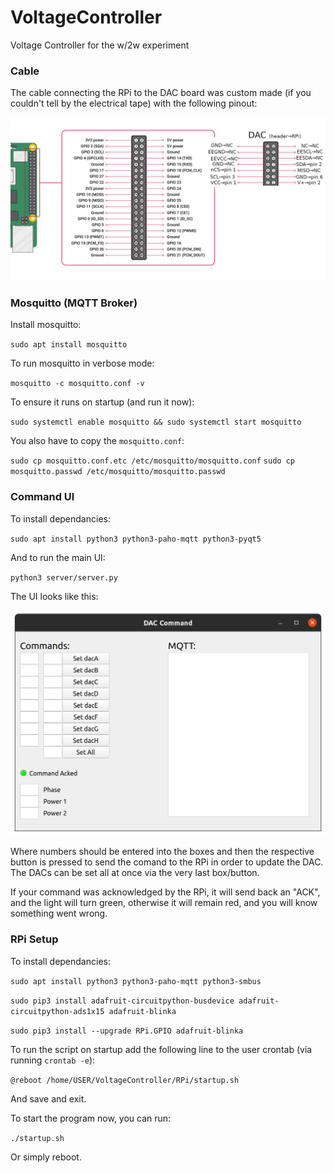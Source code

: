 # VoltageController
Voltage Controller for the w/2w experiment

### Cable

The cable connecting the RPi to the DAC board was custom made (if you couldn't tell by the electrical tape) with the following pinout:

![wireup](docs/wireup.png)

### Mosquitto (MQTT Broker)

Install mosquitto:

` sudo apt install mosquitto `

To run mosquitto in verbose mode:

` mosquitto -c mosquitto.conf -v `

To ensure it runs on startup (and run it now):

` sudo systemctl enable mosquitto && sudo systemctl start mosquitto `

You also have to copy the `mosquitto.conf`:

` sudo cp mosquitto.conf.etc /etc/mosquitto/mosquitto.conf ` 
` sudo cp mosquitto.passwd /etc/mosquitto/mosquitto.passwd `

### Command UI

To install dependancies:

`sudo apt install python3 python3-paho-mqtt python3-pyqt5`

And to run the main UI:

`python3 server/server.py`

The UI looks like this:

![command](docs/command_ui.png)

Where numbers should be entered into the boxes and then the respective button is pressed to send the comand to the RPi in order to update the DAC. The DACs can be set all at once via the very last box/button. 

If your command was acknowledged by the RPi, it will send back an "ACK", and the light will turn green, otherwise it will remain red, and you will know something went wrong.


### RPi Setup

To install dependancies:

`sudo apt install python3 python3-paho-mqtt python3-smbus`

`sudo pip3 install adafruit-circuitpython-busdevice adafruit-circuitpython-ads1x15 adafruit-blinka`

`sudo pip3 install --upgrade RPi.GPIO adafruit-blinka`

To run the script on startup add the following line to the user crontab (via running `crontab -e`):

`@reboot /home/USER/VoltageController/RPi/startup.sh`

And save and exit.

To start the program now, you can run:

`./startup.sh`

Or simply reboot.
